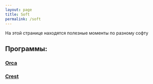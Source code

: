 ```yaml
---
layout: page
title: Soft
permalink: /soft
---
```

На этой странице находятся полезные моменты по разному софту
## Программы:
### [Orca](orca)

### [Crest](crest)

